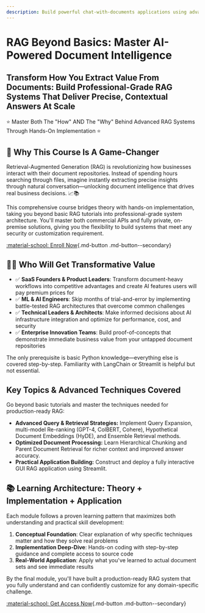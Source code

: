 ```yaml
---
description: Build powerful chat-with-documents applications using advanced Retrieval-Augmented Generation techniques and the latest LLMs.
---
```


# RAG Beyond Basics: Master AI-Powered Document Intelligence

## Transform How You Extract Value From Documents: Build Professional-Grade RAG Systems That Deliver Precise, Contextual Answers At Scale

⭐ Master Both The "How" AND The "Why" Behind Advanced RAG Systems Through Hands-On Implementation ⭐

## 👀 Why This Course Is A Game-Changer

Retrieval-Augmented Generation (RAG) is revolutionizing how businesses interact with their document repositories. Instead of spending hours searching through files, imagine instantly extracting precise insights through natural conversation—unlocking document intelligence that drives real business decisions. 📈📚

This comprehensive course bridges theory with hands-on implementation, taking you beyond basic RAG tutorials into professional-grade system architecture. You'll master both commercial APIs and fully private, on-premise solutions, giving you the flexibility to build systems that meet any security or customization requirement.

[:material-school: Enroll Now](https://prompt-s-site.thinkific.com/courses/rag){.md-button .md-button--secondary}

## 👩‍💻 Who Will Get Transformative Value

- ✅ **SaaS Founders & Product Leaders**: Transform document-heavy workflows into competitive advantages and create AI features users will pay premium prices for
- ✅ **ML & AI Engineers**: Skip months of trial-and-error by implementing battle-tested RAG architectures that overcome common challenges
- ✅ **Technical Leaders & Architects**: Make informed decisions about AI infrastructure integration and optimize for performance, cost, and security
- ✅ **Enterprise Innovation Teams**: Build proof-of-concepts that demonstrate immediate business value from your untapped document repositories

The only prerequisite is basic Python knowledge—everything else is covered step-by-step. Familiarity with LangChain or Streamlit is helpful but not essential.

## Key Topics & Advanced Techniques Covered

Go beyond basic tutorials and master the techniques needed for production-ready RAG:

-   **Advanced Query & Retrieval Strategies:** Implement Query Expansion, multi-model Re-ranking (GPT-4, ColBERT, Cohere), Hypothetical Document Embeddings (HyDE), and Ensemble Retrieval methods.
-   **Optimized Document Processing:** Learn Hierarchical Chunking and Parent Document Retrieval for richer context and improved answer accuracy.
-   **Practical Application Building:** Construct and deploy a fully interactive GUI RAG application using Streamlit.

## 📚 Learning Architecture: Theory + Implementation + Application

Each module follows a proven learning pattern that maximizes both understanding and practical skill development:

1. **Conceptual Foundation**: Clear explanation of why specific techniques matter and how they solve real problems
2. **Implementation Deep-Dive**: Hands-on coding with step-by-step guidance and complete access to source code
3. **Real-World Application**: Apply what you've learned to actual document sets and see immediate results

By the final module, you'll have built a production-ready RAG system that you fully understand and can confidently customize for any domain-specific challenge.

[:material-school: Get Access Now](https://prompt-s-site.thinkific.com/courses/rag){.md-button .md-button--secondary} 
